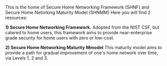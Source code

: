 This is the home of Secure Home Networking Framework (SHNF) and Secure Home Netorking Maturity Model (SHNMM)
Here you will find 2 resources: 

**1) **Secure Home Networking Framework.****
Adopted from the NIST CSF, but catered to home users, this framework aims to provide near-enterprise grade security for home users with zero or low-cost. 

**2) Secure Home Networking Maturity Mmodel**
This maturity model aims to provide a path for gradual improvement of one's home network over time, via Levels 1, 2 and 3. 


<!---
SecureHomeNetwork/SecureHomeNetwork is a ✨ special ✨ repository because its `README.md` (this file) appears on your GitHub profile.
You can click the Preview link to take a look at your changes.
--->
